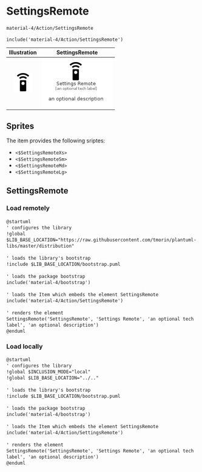# SettingsRemote


```text
material-4/Action/SettingsRemote
```

```text
include('material-4/Action/SettingsRemote')
```



| Illustration | SettingsRemote |
| :---: | :---: |
| ![illustration for Illustration](../../material-4/Action/SettingsRemote.png) | ![illustration for SettingsRemote](../../material-4/Action/SettingsRemote.Local.png) |



## Sprites
The item provides the following sriptes:

- `<$SettingsRemoteXs>`
- `<$SettingsRemoteSm>`
- `<$SettingsRemoteMd>`
- `<$SettingsRemoteLg>`





## SettingsRemote

### Load remotely
```plantuml
@startuml
' configures the library
!global $LIB_BASE_LOCATION="https://raw.githubusercontent.com/tmorin/plantuml-libs/master/distribution"

' loads the library's bootstrap
!include $LIB_BASE_LOCATION/bootstrap.puml

' loads the package bootstrap
include('material-4/bootstrap')

' loads the Item which embeds the element SettingsRemote
include('material-4/Action/SettingsRemote')

' renders the element
SettingsRemote('SettingsRemote', 'Settings Remote', 'an optional tech label', 'an optional description')
@enduml
```

### Load locally
```plantuml
@startuml
' configures the library
!global $INCLUSION_MODE="local"
!global $LIB_BASE_LOCATION="../.."

' loads the library's bootstrap
!include $LIB_BASE_LOCATION/bootstrap.puml

' loads the package bootstrap
include('material-4/bootstrap')

' loads the Item which embeds the element SettingsRemote
include('material-4/Action/SettingsRemote')

' renders the element
SettingsRemote('SettingsRemote', 'Settings Remote', 'an optional tech label', 'an optional description')
@enduml
```

